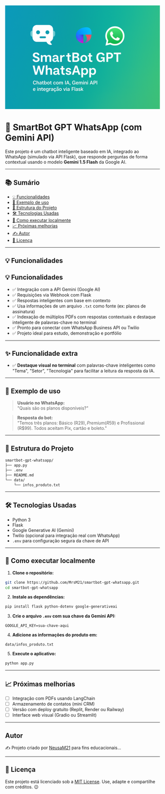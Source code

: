 ![Capa do Projeto](capa.png)

# 🤖 SmartBot GPT WhatsApp (com Gemini API)

Este projeto é um chatbot inteligente baseado em IA, integrado ao WhatsApp (simulado via API Flask), que responde perguntas de forma contextual usando o modelo **Gemini 1.5 Flash** da Google AI.

---

## 📚 Sumário

- [💡 Funcionalidades](#-funcionalidades)
- [💬 Exemplo de uso](#-exemplo-de-uso)
- [📂 Estrutura do Projeto](#-estrutura-do-projeto)
- [🛠️ Tecnologias Usadas](#️-tecnologias-usadas)
- [🚀 Como executar localmente](#-como-executar-localmente)
- [📈 Próximas melhorias](#-próximas-melhorias)
- [✍️ Autor](#autor)
- [📝 Licença](#-licença)

---

## 💡 Funcionalidades

## 💡 Funcionalidades

- ✅ Integração com a API Gemini (Google AI)
- ✅ Requisições via Webhook com Flask
- ✅ Respostas inteligentes com base em contexto
- ✅ Usa informações de um arquivo `.txt` como fonte (ex: planos de assinatura)
- ✅ Indexação de múltiplos PDFs com respostas contextuais e destaque inteligente de palavras-chave no terminal
- ✅ Pronto para conectar com WhatsApp Business API ou Twilio
- ✅ Projeto ideal para estudo, demonstração e portfólio

---

## ✨ Funcionalidade extra

- ✅ **Destaque visual no terminal** com palavras-chave inteligentes como "Tema", "Setor", "Tecnologia" para facilitar a leitura da resposta da IA.

---

## 💬 Exemplo de uso

> **Usuário no WhatsApp:**  
> "Quais são os planos disponíveis?"

> **Resposta do bot:**  
> "Temos três planos: Básico (R$29), Premium (R$59) e Profissional (R$99). Todos aceitam Pix, cartão e boleto."

---

## 📂 Estrutura do Projeto

```
smartbot-gpt-whatsapp/
├── app.py
├── .env
├── README.md
└── data/
    └── infos_produto.txt
```

---

## 🛠️ Tecnologias Usadas

- Python 3  
- Flask  
- Google Generative AI (Gemini)  
- Twilio (opcional para integração real com WhatsApp)  
- `.env` para configuração segura da chave de API  

---

## 🚀 Como executar localmente

1. **Clone o repositório:**

```bash
git clone https://github.com/MrsM21/smartbot-gpt-whatsapp.git
cd smartbot-gpt-whatsapp
```

2. **Instale as dependências:**

```bash
pip install flask python-dotenv google-generativeai
```

3. **Crie o arquivo `.env` com sua chave da Gemini API:**

```
GOOGLE_API_KEY=sua-chave-aqui
```

4. **Adicione as informações do produto em:**

```
data/infos_produto.txt
```

5. **Execute o aplicativo:**

```bash
python app.py
```

---

## 📈 Próximas melhorias

- [ ] Integração com PDFs usando LangChain  
- [ ] Armazenamento de contatos (mini CRM)  
- [ ] Versão com deploy gratuito (Replit, Render ou Railway)  
- [ ] Interface web visual (Gradio ou Streamlit)  

---

## Autor

✍️ Projeto criado por [NeusaM21](https://github.com/NeusaM21) para fins educacionais...


---

## 📝 Licença

Este projeto está licenciado sob a [MIT License](./LICENSE). Use, adapte e compartilhe com créditos. 😉



